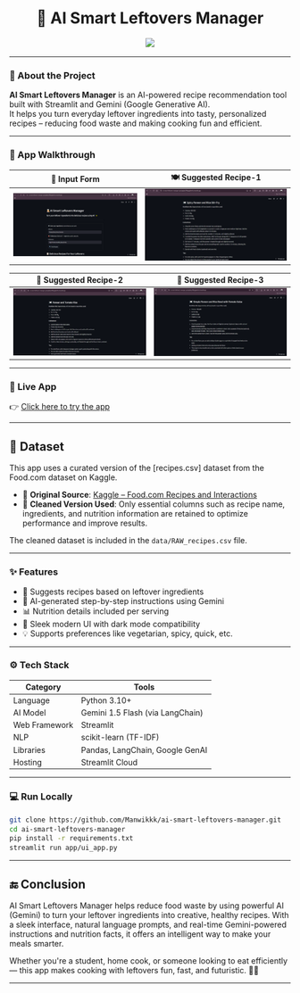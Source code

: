 <h1 align="center">🍱 AI Smart Leftovers Manager</h1>

<p align="center">
  <a href="https://ai-smart-leftovers-manager-yqv3gdpby7fffzpgjwlmfv.streamlit.app">
    <img src="https://img.shields.io/badge/Streamlit-App-brightgreen?style=for-the-badge&logo=streamlit" />
  </a>
</p>

---

### 📌 About the Project

**AI Smart Leftovers Manager** is an AI-powered recipe recommendation tool built with Streamlit and Gemini (Google Generative AI).  
It helps you turn everyday leftover ingredients into tasty, personalized recipes – reducing food waste and making cooking fun and efficient.

---

### 📸 App Walkthrough

| 🧾 Input Form | 🍽️ Suggested Recipe-1 |
|--------------|----------------------|
| ![](assets/1.PNG) | ![](assets/2.PNG) |

| 🥗 Suggested Recipe-2 | 🧠 Suggested Recipe-3 |
|----------------|------------------------------|
| ![](assets/3.PNG) | ![](assets/4.PNG) |

---

### 🚀 Live App

👉 [Click here to try the app](https://ai-smart-leftovers-manager-yqv3gdpby7fffzpgjwlmfv.streamlit.app)

---


## 📂 Dataset

This app uses a curated version of the [recipes.csv] dataset from the Food.com dataset on Kaggle.  

- 📄 **Original Source**: [Kaggle – Food.com Recipes and Interactions](https://www.kaggle.com/datasets/irkaal/foodcom-recipes-and-reviews) 
- 🧹 **Cleaned Version Used**: Only essential columns such as recipe name, ingredients, and nutrition information are retained to optimize performance and improve results.

The cleaned dataset is included in the `data/RAW_recipes.csv` file.

---


### ✨ Features

- 🍅 Suggests recipes based on leftover ingredients
- 🧠 AI-generated step-by-step instructions using Gemini
- 📊 Nutrition details included per serving
- 🎨 Sleek modern UI with dark mode compatibility
- 💡 Supports preferences like vegetarian, spicy, quick, etc.

---

### ⚙️ Tech Stack

| Category       | Tools                             |
|----------------|-----------------------------------|
| Language       | Python 3.10+                      |
| AI Model       | Gemini 1.5 Flash (via LangChain)  |
| Web Framework  | Streamlit                         |
| NLP            | scikit-learn (TF-IDF)             |
| Libraries      | Pandas, LangChain, Google GenAI   |
| Hosting        | Streamlit Cloud                   |

---

### 💻 Run Locally

```bash
git clone https://github.com/Manwikkk/ai-smart-leftovers-manager.git
cd ai-smart-leftovers-manager
pip install -r requirements.txt
streamlit run app/ui_app.py

```

---

## 🔚 Conclusion

AI Smart Leftovers Manager helps reduce food waste by using powerful AI (Gemini) to turn your leftover ingredients into creative, healthy recipes. With a sleek interface, natural language prompts, and real-time Gemini-powered instructions and nutrition facts, it offers an intelligent way to make your meals smarter.

Whether you're a student, home cook, or someone looking to eat efficiently — this app makes cooking with leftovers fun, fast, and futuristic. 🍱✨

---

